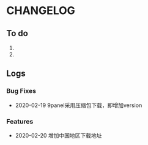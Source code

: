 # CHANGELOG



## To do

1. 
2. 

## Logs

### Bug Fixes

* 2020-02-19  9panel采用压缩包下载，即增加version

### Features

* 2020-02-20  增加中国地区下载地址
